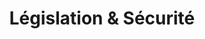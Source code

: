 ---
template: LegislationPage
slug: legislation
title: Législation & Sécurité
featuredImage: 'https://ucarecdn.com/e3ccb33c-7084-46dc-8bac-390f10881d15/'
subtitle: ''
title1: 'Chapitre 1'
section1: >-
  Duis a est tellus. Lorem ipsum dolor sit amet, consectetur adipiscing elit.
  Suspendisse potenti. Pellentesque habitant morbi tristique senectus et netus
  et malesuada fames ac turpis egestas. In suscipit dui neque, eget consequat
  libero laoreet ut. Nulla laoreet sed arcu non posuere. Nulla at nibh est.
  Fusce interdum mauris eu dui ullamcorper, auctor vehicula neque congue. Morbi
  lacinia augue lectus, ut tincidunt leo sodales non. Vestibulum ante ipsum
  primis in faucibus orci luctus et ultrices posuere cubilia Curae; Praesent non
  consectetur nulla. Donec eu magna dignissim eros maximus rhoncus
illustration1: 'https://ucarecdn.com/8586e164-8581-40f9-876a-58447b1205ad/'
title2: 'Chapitre 2'
section2: >-
  Duis a est tellus. Lorem ipsum dolor sit amet, consectetur adipiscing elit.
  Suspendisse potenti. Pellentesque habitant morbi tristique senectus et netus
  et malesuada fames ac turpis egestas. In suscipit dui neque, eget consequat
  libero laoreet ut. Nulla laoreet sed arcu non posuere. Nulla at nibh est.
  Fusce interdum mauris eu dui ullamcorper, auctor vehicula neque congue. Morbi
  lacinia augue lectus, ut tincidunt leo sodales non. Vestibulum ante ipsum
  primis in faucibus orci luctus et ultrices posuere cubilia Curae; Praesent non
  consectetur nulla. Donec eu magna dignissim eros maximus rhoncus
illustration2: 'https://ucarecdn.com/37d775dd-325c-4639-a4d4-13c9f52dd988/'
title3: 'Chapitre 3'
section3: >-
  Duis a est tellus. Lorem ipsum dolor sit amet, consectetur adipiscing elit.
  Suspendisse potenti. Pellentesque habitant morbi tristique senectus et netus
  et malesuada fames ac turpis egestas. In suscipit dui neque, eget consequat
  libero laoreet ut. Nulla laoreet sed arcu non posuere. Nulla at nibh est.
  Fusce interdum mauris eu dui ullamcorper, auctor vehicula neque congue. Morbi
  lacinia augue lectus, ut tincidunt leo sodales non. Vestibulum ante ipsum
  primis in faucibus orci luctus et ultrices posuere cubilia Curae; Praesent non
  consectetur nulla. Donec eu magna dignissim eros maximus rhoncus
illustration3: 'https://ucarecdn.com/6ac35862-2894-4999-87ec-596de0ea7998/'
title4: 'Chapitre 4'
section4: >-
  Duis a est tellus. Lorem ipsum dolor sit amet, consectetur adipiscing elit.
  Suspendisse potenti. Pellentesque habitant morbi tristique senectus et netus
  et malesuada fames ac turpis egestas. In suscipit dui neque, eget consequat
  libero laoreet ut. Nulla laoreet sed arcu non posuere. Nulla at nibh est.
  Fusce interdum mauris eu dui ullamcorper, auctor vehicula neque congue. Morbi
  lacinia augue lectus, ut tincidunt leo sodales non. Vestibulum ante ipsum
  primis in faucibus orci luctus et ultrices posuere cubilia Curae; Praesent non
  consectetur nulla. Donec eu magna dignissim eros maximus rhoncus
illustration4: 'https://ucarecdn.com/50ce8b83-fb66-45ea-9744-4c953de4053a/'
meta:
  description: This is a meta description.
  title: Components Page
---